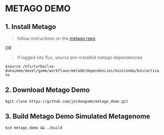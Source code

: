 # METAGO DEMO

## 1. Install Metago
> follow instructions on the [metago repo](https://github.com/jordangumm/metago)

*OR*

> if logged into flux, source pre-installed metago dependencies

`$source /nfs/turbo/lsa-duhaimem/devel/gumm/workflows/metaGO/dependencies/miniconda/bin/activate`

## 2. Download Metago Demo
`$git clone https://github.com/jordangumm/metago_demo.git`

## 3. Build Metago Demo Simulated Metagenome
`$cd metago_demo && ./build`
